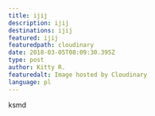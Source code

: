 ```yaml
---
title: ijij
description: ijij
destinations: ijij
featured: ijij
featuredpath: cloudinary
date: 2018-03-05T08:09:30.395Z
type: post
author: Kitty R.
featuredalt: Image hosted by Cloudinary
language: pl
---
```

ksmd

